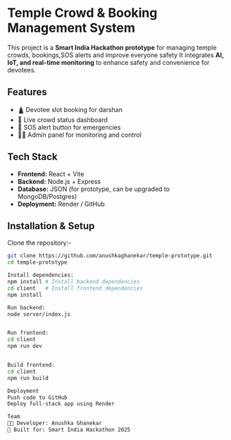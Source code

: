 # Temple Crowd & Booking Management System
This project is a **Smart India Hackathon prototype** for managing temple crowds, bookings,SOS alerts and improve everyone safety
It integrates **AI, IoT, and real-time monitoring** to enhance safety and convenience for devotees.

## Features
- 🛕 Devotee slot booking for darshan  
- 👥 Live crowd status dashboard  
- 🚨 SOS alert button for emergencies  
- 👨‍💻 Admin panel for monitoring and control  

## Tech Stack
- **Frontend:** React + Vite  
- **Backend:** Node.js + Express  
- **Database:** JSON (for prototype, can be upgraded to MongoDB/Postgres)  
- **Deployment:** Render / GitHub  

## Installation & Setup
Clone the repository:-
```bash
git clone https://github.com/anushkaghanekar/temple-prototype.git
cd temple-prototype

Install dependencies:
npm install # Install backend dependencies
cd client   # Install frontend dependencies
npm install

Run backend:
node server/index.js


Run frontend:
cd client
npm run dev


Build frontend:
cd client
npm run build

Deployment
Push code to GitHub
Deploy full-stack app using Render

Team
👩‍💻 Developer: Anushka Ghanekar
🎯 Built for: Smart India Hackathon 2025












































